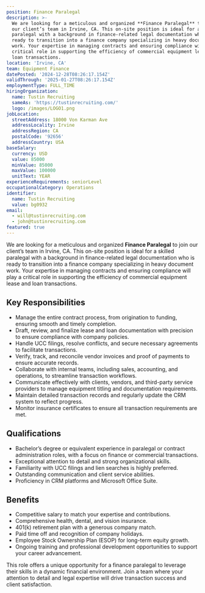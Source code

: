 ```yaml
---
position: Finance Paralegal
description: >-
  We are looking for a meticulous and organized **Finance Paralegal** to join
  our client’s team in Irvine, CA. This on-site position is ideal for a skilled
  paralegal with a background in finance-related legal documentation who is
  ready to transition into a finance company specializing in heavy document
  work. Your expertise in managing contracts and ensuring compliance will play a
  critical role in supporting the efficiency of commercial equipment lease and
  loan transactions.
location: 'Irvine, CA'
team: Equipment Finance
datePosted: '2024-12-28T08:26:17.154Z'
validThrough: '2025-01-27T08:26:17.154Z'
employmentType: FULL_TIME
hiringOrganization:
  name: Tustin Recruiting
  sameAs: 'https://tustinrecruiting.com/'
  logo: /images/LOGO1.png
jobLocation:
  streetAddress: 18000 Von Karman Ave
  addressLocality: Irvine
  addressRegion: CA
  postalCode: '92656'
  addressCountry: USA
baseSalary:
  currency: USD
  value: 85000
  minValue: 85000
  maxValue: 100000
  unitText: YEAR
experienceRequirements: seniorLevel
occupationalCategory: Operations
identifier:
  name: Tustin Recruiting
  value: bg0932
email:
  - will@tustinrecruiting.com
  - john@tustinrecruiting.com
featured: true
---
```



We are looking for a meticulous and organized **Finance Paralegal** to join our client’s team in Irvine, CA. This on-site position is ideal for a skilled paralegal with a background in finance-related legal documentation who is ready to transition into a finance company specializing in heavy document work. Your expertise in managing contracts and ensuring compliance will play a critical role in supporting the efficiency of commercial equipment lease and loan transactions.

## Key Responsibilities
- Manage the entire contract process, from origination to funding, ensuring smooth and timely completion.
- Draft, review, and finalize lease and loan documentation with precision to ensure compliance with company policies.
- Handle UCC filings, resolve conflicts, and secure necessary agreements to facilitate transactions.
- Verify, track, and reconcile vendor invoices and proof of payments to ensure accurate records.
- Collaborate with internal teams, including sales, accounting, and operations, to streamline transaction workflows.
- Communicate effectively with clients, vendors, and third-party service providers to manage equipment titling and documentation requirements.
- Maintain detailed transaction records and regularly update the CRM system to reflect progress.
- Monitor insurance certificates to ensure all transaction requirements are met.

## Qualifications
- Bachelor’s degree or equivalent experience in paralegal or contract administration roles, with a focus on finance or commercial transactions.
- Exceptional attention to detail and strong organizational skills.
- Familiarity with UCC filings and lien searches is highly preferred.
- Outstanding communication and client service abilities.
- Proficiency in CRM platforms and Microsoft Office Suite.

## Benefits
- Competitive salary to match your expertise and contributions.
- Comprehensive health, dental, and vision insurance.
- 401(k) retirement plan with a generous company match.
- Paid time off and recognition of company holidays.
- Employee Stock Ownership Plan (ESOP) for long-term equity growth.
- Ongoing training and professional development opportunities to support your career advancement.

This role offers a unique opportunity for a finance paralegal to leverage their skills in a dynamic financial environment. Join a team where your attention to detail and legal expertise will drive transaction success and client satisfaction.





